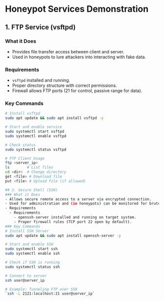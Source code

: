 # Honeypot Services Demonstration

## 1. FTP Service (vsftpd)
### What it Does
- Provides file transfer access between client and server.
- Used in honeypots to lure attackers into interacting with fake data.

### Requirements
- `vsftpd` installed and running.
- Proper directory structure with correct permissions.
- Firewall allows FTP ports (21 for control, passive range for data).

### Key Commands
```bash
# Install vsftpd
sudo apt update && sudo apt install vsftpd -y

# Start and enable service
sudo systemctl start vsftpd
sudo systemctl enable vsftpd

# Check status
sudo systemctl status vsftpd

# FTP Client Usage
ftp <server_ip>
ls        # List files
cd <dir>  # Change directory
get <file> # Download file
put <file> # Upload file (if allowed)

## 2. Secure Shell (SSH)
### What it Does
- Allows secure remote access to a server via encrypted connection.
- Used for administration and (in honeypots) can be monitored for brute-force attempts.
- Requirements
  - Requirements
    - openssh-server installed and running on target system.
    - Proper firewall rules (TCP port 22 open by default).
### Key Commands
# Install SSH Server
sudo apt update && sudo apt install openssh-server -y

# Start and enable SSH
sudo systemctl start ssh
sudo systemctl enable ssh

# Check if SSH is running
sudo systemctl status ssh

# Connect to server
ssh user@server_ip

# Example: Tunneling FTP over SSH
`ssh -L 2121:localhost:21 user@server_ip`
